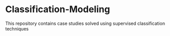 # Classification-Modeling
This repository contains case studies solved using supervised classification techniques
